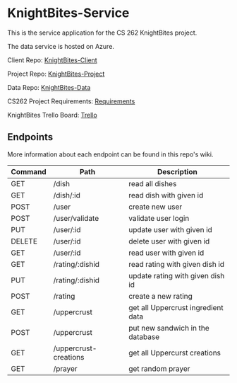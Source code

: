# KnightBites-Service

This is the service application for the CS 262 KnightBites project.

The data service is hosted on Azure.

Client Repo: [KnightBites-Client](https://github.com/KnightBites/KnightBites-Client)

Project Repo: [KnightBites-Project](https://github.com/KnightBites/KnightBites-Project)

Data Repo: [KnightBites-Data](https://github.com/KnightBites/KnightBites-Data)

CS262 Project Requirements: [Requirements](https://cs.calvin.edu/courses/cs/262/kvlinden/15project/index.html)

KnightBites Trello Board: [Trello](https://trello.com/b/X4RF9w3o/cs262a-the-c-team-the-calvin-team)

## Endpoints

More information about each endpoint can be found in this repo's wiki.

| Command | Path | Description |
| ------------- | -------------- | -------------- |
| GET    | /dish                 | read all dishes
| GET    | /dish/:id             | read dish with given id
| POST   | /user                 | create new user
| POST   | /user/validate        | validate user login
| PUT    | /user/:id             | update user with given id
| DELETE | /user/:id             | delete user with given id
| GET    | /user/:id             | read user with given id
| GET    | /rating/:dishid       | read rating with given dish id
| PUT    | /rating/:dishid       | update rating with given dish id
| POST   | /rating               | create a new rating
| GET    | /uppercrust           | get all Uppercrust ingredient data
| POST   | /uppercrust           | put new sandwich in the database
| GET    | /uppercrust-creations | get all Uppercurst creations
| GET    | /prayer               | get random prayer
